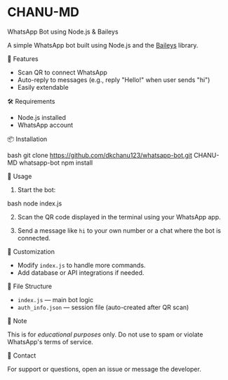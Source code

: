 # CHANU-MD
WhatsApp Bot using Node.js & Baileys

A simple WhatsApp bot built using Node.js and the [Baileys](https://github.com/WhiskeySockets/Baileys) library.

🚀 Features

- Scan QR to connect WhatsApp
- Auto-reply to messages (e.g., reply "Hello!" when user sends "hi")
- Easily extendable

🛠 Requirements

- Node.js installed
- WhatsApp account

📦 Installation

bash
git clone https://github.com/dkchanu123/whatsapp-bot.git
CHANU-MD
whatsapp-bot
npm install


🔌 Usage

1. Start the bot:

bash
node index.js


2. Scan the QR code displayed in the terminal using your WhatsApp app.

3. Send a message like `hi` to your own number or a chat where the bot is connected.

📝 Customization

- Modify `index.js` to handle more commands.
- Add database or API integrations if needed.

📁 File Structure

- `index.js` — main bot logic
- `auth_info.json` — session file (auto-created after QR scan)

🛑 Note

This is for *educational purposes* only. Do not use to spam or violate WhatsApp's terms of service.

📧 Contact

For support or questions, open an issue or message the developer.
